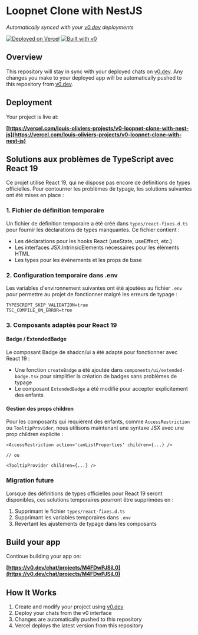 # Loopnet Clone with NestJS

*Automatically synced with your [v0.dev](https://v0.dev) deployments*

[![Deployed on Vercel](https://img.shields.io/badge/Deployed%20on-Vercel-black?style=for-the-badge&logo=vercel)](https://vercel.com/louis-oliviers-projects/v0-loopnet-clone-with-nest-js)
[![Built with v0](https://img.shields.io/badge/Built%20with-v0.dev-black?style=for-the-badge)](https://v0.dev/chat/projects/M4FDwPJSjL0)

## Overview

This repository will stay in sync with your deployed chats on [v0.dev](https://v0.dev).
Any changes you make to your deployed app will be automatically pushed to this repository from [v0.dev](https://v0.dev).

## Deployment

Your project is live at:

**[https://vercel.com/louis-oliviers-projects/v0-loopnet-clone-with-nest-js](https://vercel.com/louis-oliviers-projects/v0-loopnet-clone-with-nest-js)**

## Solutions aux problèmes de TypeScript avec React 19

Ce projet utilise React 19, qui ne dispose pas encore de définitions de types officielles. Pour contourner les problèmes de typage, les solutions suivantes ont été mises en place :

### 1. Fichier de définition temporaire

Un fichier de définition temporaire a été créé dans `types/react-fixes.d.ts` pour fournir les déclarations de types manquantes. Ce fichier contient :
- Les déclarations pour les hooks React (useState, useEffect, etc.)
- Les interfaces JSX.IntrinsicElements nécessaires pour les éléments HTML
- Les types pour les événements et les props de base

### 2. Configuration temporaire dans .env

Les variables d'environnement suivantes ont été ajoutées au fichier `.env` pour permettre au projet de fonctionner malgré les erreurs de typage :
```
TYPESCRIPT_SKIP_VALIDATION=true
TSC_COMPILE_ON_ERROR=true
```

### 3. Composants adaptés pour React 19

#### Badge / ExtendedBadge

Le composant Badge de shadcn/ui a été adapté pour fonctionner avec React 19 :
- Une fonction `createBadge` a été ajoutée dans `components/ui/extended-badge.tsx` pour simplifier la création de badges sans problèmes de typage
- Le composant `ExtendedBadge` a été modifié pour accepter explicitement des enfants

#### Gestion des props children

Pour les composants qui requièrent des enfants, comme `AccessRestriction` ou `TooltipProvider`, nous utilisons maintenant une syntaxe JSX avec une prop children explicite :

```tsx
<AccessRestriction action='canListProperties' children={...} />

// ou

<TooltipProvider children={...} />
```

### Migration future

Lorsque des définitions de types officielles pour React 19 seront disponibles, ces solutions temporaires pourront être supprimées en :
1. Supprimant le fichier `types/react-fixes.d.ts`
2. Supprimant les variables temporaires dans `.env`
3. Revertant les ajustements de typage dans les composants

## Build your app

Continue building your app on:

**[https://v0.dev/chat/projects/M4FDwPJSjL0](https://v0.dev/chat/projects/M4FDwPJSjL0)**

## How It Works

1. Create and modify your project using [v0.dev](https://v0.dev)
2. Deploy your chats from the v0 interface
3. Changes are automatically pushed to this repository
4. Vercel deploys the latest version from this repository
